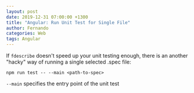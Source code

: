```yaml
---
layout: post
date: 2019-12-31 07:00:00 +1300
title: "Angular: Run Unit Test for Single File"
author: Fernando
categories: Web
tags: Angular
---
```


If ```fdescribe``` doesn't speed up your unit testing enough, there is an another "hacky" way of running a single selected .spec file:

```npm run test -- --main <path-to-spec>```

```--main``` specifies the entry point of the unit test

